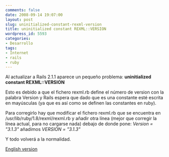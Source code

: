 ```yaml
---
comments: false
date: 2008-09-14 19:07:00
layout: post
slug: uninitialized-constant-rexml-version
title: uninitialized constant REXML::VERSION
wordpress_id: 5593
categories:
- Desarrollo
tags:
- Internet
- rails
- ruby
---
```


Al actualizar a Rails 2.1.1 aparece un pequeño problema: **uninitialized constant REXML::VERSION**





Esto es debido a que el fichero rexml.rb define el número de version con la palabra Version y Rails espera que dado que es una constante esté escrita en mayúsculas (ya que es así como se definen las constantes en ruby).





Para corregirlo hay que modificar el fichero rexml.rb que se encuentra en /usr/lib/ruby/1.8/rexml/rexml.rb  y añadir otra línea (mejor que corregir la línea actual, para no cargarse nada) debajo de donde pone: _Version = "3.1.3"_  añadimos _VERSION = "3.1.3"_




Y todo volverá a la normalidad.



[English version](http://blog.brightbox.co.uk/posts/uninitialized-constant-rexmlversion-with-rails-211-and-rails-22)
